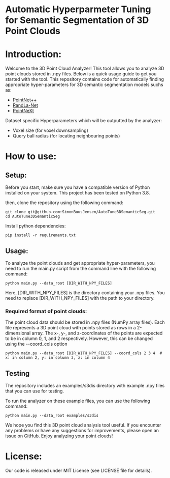 # Automatic Hyperparmeter Tuning for Semantic Segmentation of 3D Point Clouds
# Introduction:
Welcome to the 3D Point Cloud Analyzer! This tool allows you to analyze 3D point clouds stored in .npy files. Below is a quick usage guide to get you started with the tool.
This repository contains code for automatically finding appropriate hyper-parameters for 3D semantic segmentation models suchs as:
- [PointNet++](https://github.com/charlesq34/pointnet2)
- [RandLa-Net](https://github.com/QingyongHu/RandLA-Net) 
- [PointNeXt](https://github.com/guochengqian/PointNeXt)

Dataset specific Hyperparameters which will be outputted by the analyzer:
- Voxel size (for voxel downsampling)
- Query ball radius (for locating neighbouring points)

# How to use:

## Setup:
Before you start, make sure you have a compatible version of Python installed on your system. This project has been tested on Python 3.8.

then, clone the repository using the following command:

```
git clone git@github.com:SimonBuusJensen/AutoTune3DSemanticSeg.git 
cd AutoTune3DSemanticSeg
```

Install python dependencies:
```
pip install -r requirements.txt
```

## Usage:
To analyze the point clouds and get appropriate hyper-parameters, you need to run the main.py script from the command line with the following command:

``` 
python main.py --data_root [DIR_WITH_NPY_FILES]
```

Here, [DIR_WITH_NPY_FILES] is the directory containing your .npy files. You need to replace [DIR_WITH_NPY_FILES] with the path to your directory.

### Required format of point clouds:
The point cloud data should be stored in .npy files (NumPy array files). Each file represents a 3D point cloud with points stored as rows in a 2-dimensional array. The x-, y-, and z-coordinates of the points are expected to be in column 0, 1, and 2 respectively.
However, this can be changed using the --coord_cols option

```
python main.py --data_root [DIR_WITH_NPY_FILES] --coord_cols 2 3 4  # x: in column 2, y: in column 3, z: in column 4 
```

## Testing
The repository includes an examples/s3dis directory with example .npy files that you can use for testing.

To run the analyzer on these example files, you can use the following command:
``` 
python main.py --data_root examples/s3dis
```

We hope you find this 3D point cloud analysis tool useful. If you encounter any problems or have any suggestions for improvements, please open an issue on GitHub. Enjoy analyzing your point clouds!

# License:
Our code is released under MIT License (see LICENSE file for details).
